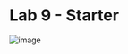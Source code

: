 # Lab 9 - Starter


![image](https://github.com/AndyZng/Lab9_Starter/assets/115373033/ab9f8638-d0f6-467b-84cc-87949c9c1468)
